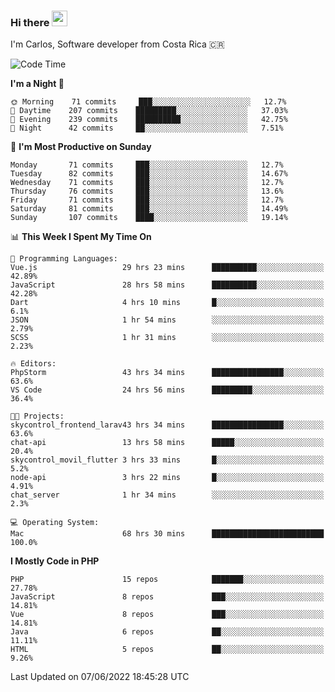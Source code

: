 ### Hi there <img src="https://media.giphy.com/media/hvRJCLFzcasrR4ia7z/giphy.gif" width="25px">

I'm Carlos, Software developer from Costa Rica 🇨🇷

<!--START_SECTION:waka-->
![Code Time](http://img.shields.io/badge/Code%20Time-0%20secs-blue)

**I'm a Night 🦉** 

```text
🌞 Morning    71 commits     ███░░░░░░░░░░░░░░░░░░░░░░   12.7% 
🌆 Daytime    207 commits    █████████░░░░░░░░░░░░░░░░   37.03% 
🌃 Evening    239 commits    ██████████░░░░░░░░░░░░░░░   42.75% 
🌙 Night      42 commits     ██░░░░░░░░░░░░░░░░░░░░░░░   7.51%

```
📅 **I'm Most Productive on Sunday** 

```text
Monday       71 commits     ███░░░░░░░░░░░░░░░░░░░░░░   12.7% 
Tuesday      82 commits     ███░░░░░░░░░░░░░░░░░░░░░░   14.67% 
Wednesday    71 commits     ███░░░░░░░░░░░░░░░░░░░░░░   12.7% 
Thursday     76 commits     ███░░░░░░░░░░░░░░░░░░░░░░   13.6% 
Friday       71 commits     ███░░░░░░░░░░░░░░░░░░░░░░   12.7% 
Saturday     81 commits     ███░░░░░░░░░░░░░░░░░░░░░░   14.49% 
Sunday       107 commits    ████░░░░░░░░░░░░░░░░░░░░░   19.14%

```


📊 **This Week I Spent My Time On** 

```text
💬 Programming Languages: 
Vue.js                   29 hrs 23 mins      ██████████░░░░░░░░░░░░░░░   42.89% 
JavaScript               28 hrs 58 mins      ██████████░░░░░░░░░░░░░░░   42.28% 
Dart                     4 hrs 10 mins       █░░░░░░░░░░░░░░░░░░░░░░░░   6.1% 
JSON                     1 hr 54 mins        ░░░░░░░░░░░░░░░░░░░░░░░░░   2.79% 
SCSS                     1 hr 31 mins        ░░░░░░░░░░░░░░░░░░░░░░░░░   2.23%

🔥 Editors: 
PhpStorm                 43 hrs 34 mins      ████████████████░░░░░░░░░   63.6% 
VS Code                  24 hrs 56 mins      █████████░░░░░░░░░░░░░░░░   36.4%

🐱‍💻 Projects: 
skycontrol_frontend_larav43 hrs 34 mins      ████████████████░░░░░░░░░   63.6% 
chat-api                 13 hrs 58 mins      █████░░░░░░░░░░░░░░░░░░░░   20.4% 
skycontrol_movil_flutter 3 hrs 33 mins       █░░░░░░░░░░░░░░░░░░░░░░░░   5.2% 
node-api                 3 hrs 22 mins       █░░░░░░░░░░░░░░░░░░░░░░░░   4.91% 
chat_server              1 hr 34 mins        ░░░░░░░░░░░░░░░░░░░░░░░░░   2.3%

💻 Operating System: 
Mac                      68 hrs 30 mins      █████████████████████████   100.0%

```

**I Mostly Code in PHP** 

```text
PHP                      15 repos            ███████░░░░░░░░░░░░░░░░░░   27.78% 
JavaScript               8 repos             ███░░░░░░░░░░░░░░░░░░░░░░   14.81% 
Vue                      8 repos             ███░░░░░░░░░░░░░░░░░░░░░░   14.81% 
Java                     6 repos             ██░░░░░░░░░░░░░░░░░░░░░░░   11.11% 
HTML                     5 repos             ██░░░░░░░░░░░░░░░░░░░░░░░   9.26%

```



 Last Updated on 07/06/2022 18:45:28 UTC
<!--END_SECTION:waka-->
